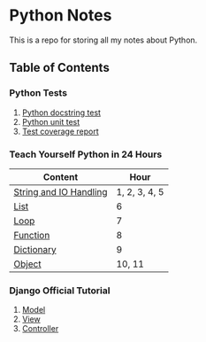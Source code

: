 # Python Notes

This is a repo for storing all my notes about Python.

## Table of Contents

### Python Tests

1. [Python docstring test](testing/python_docstring_test.markdown)
2. [Python unit test](testing/python_unit_test.markdown)
3. [Test coverage report](testing/code_coverage_test.markdown)


### Teach Yourself Python in 24 Hours

|        Content         |     Hour      |
|------------------------|---------------|
| [String and IO Handling](python_24/string_and_io.markdown) | 1, 2, 3, 4, 5 |
| [List](python_24/list.markdown)                   | 6             |
| [Loop](python_24/loop.markdown)                   | 7             |
| [Function](python_24/function.markdown)               | 8             |
| [Dictionary](python_24/dictionary.markdown)             | 9             |
| [Object](python_24/object.markdown)                 | 10, 11        |


### Django Official Tutorial

1. [Model](django/model.markdown)
2. [View](django/view.markdown)
3. [Controller](django/controller.markdown)
